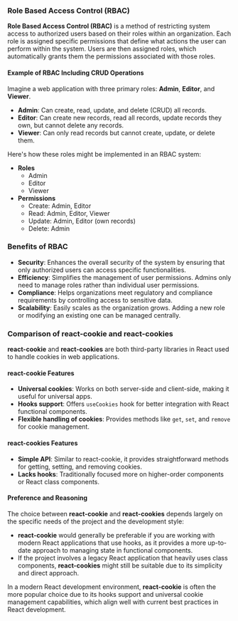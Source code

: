 ### Role Based Access Control (RBAC)

**Role Based Access Control (RBAC)** is a method of restricting system access to authorized users based on their roles within an organization. Each role is assigned specific permissions that define what actions the user can perform within the system. Users are then assigned roles, which automatically grants them the permissions associated with those roles.

#### Example of RBAC Including CRUD Operations

Imagine a web application with three primary roles: **Admin**, **Editor**, and **Viewer**.

- **Admin**: Can create, read, update, and delete (CRUD) all records.
- **Editor**: Can create new records, read all records, update records they own, but cannot delete any records.
- **Viewer**: Can only read records but cannot create, update, or delete them.

Here's how these roles might be implemented in an RBAC system:

- **Roles**
  - Admin
  - Editor
  - Viewer
- **Permissions**
  - Create: Admin, Editor
  - Read: Admin, Editor, Viewer
  - Update: Admin, Editor (own records)
  - Delete: Admin

### Benefits of RBAC

- **Security**: Enhances the overall security of the system by ensuring that only authorized users can access specific functionalities.
- **Efficiency**: Simplifies the management of user permissions. Admins only need to manage roles rather than individual user permissions.
- **Compliance**: Helps organizations meet regulatory and compliance requirements by controlling access to sensitive data.
- **Scalability**: Easily scales as the organization grows. Adding a new role or modifying an existing one can be managed centrally.

### Comparison of react-cookie and react-cookies

**react-cookie** and **react-cookies** are both third-party libraries in React used to handle cookies in web applications.

#### react-cookie Features

- **Universal cookies**: Works on both server-side and client-side, making it useful for universal apps.
- **Hooks support**: Offers `useCookies` hook for better integration with React functional components.
- **Flexible handling of cookies**: Provides methods like `get`, `set`, and `remove` for cookie management.

#### react-cookies Features

- **Simple API**: Similar to react-cookie, it provides straightforward methods for getting, setting, and removing cookies.
- **Lacks hooks**: Traditionally focused more on higher-order components or React class components.

#### Preference and Reasoning

The choice between **react-cookie** and **react-cookies** depends largely on the specific needs of the project and the development style:

- **react-cookie** would generally be preferable if you are working with modern React applications that use hooks, as it provides a more up-to-date approach to managing state in functional components.
- If the project involves a legacy React application that heavily uses class components, **react-cookies** might still be suitable due to its simplicity and direct approach.

In a modern React development environment, **react-cookie** is often the more popular choice due to its hooks support and universal cookie management capabilities, which align well with current best practices in React development.